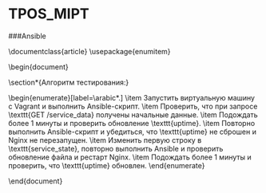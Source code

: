 # TPOS_MIPT


###Ansible

\documentclass{article}
\usepackage{enumitem}

\begin{document}

\section*{Алгоритм тестирования:}

\begin{enumerate}[label=\arabic*.]
  \item Запустить виртуальную машину с Vagrant и выполнить Ansible-скрипт.
  \item Проверить, что при запросе \texttt{GET /service\_data} получены начальные данные.
  \item Подождать более 1 минуты и проверить обновление \texttt{uptime}.
  \item Повторно выполнить Ansible-скрипт и убедиться, что \texttt{uptime} не сброшен и Nginx не перезапущен.
  \item Изменить первую строку в \texttt{service\_state}, повторно выполнить Ansible и проверить обновление файла и рестарт Nginx.
  \item Подождать более 1 минуты и проверить, что \texttt{uptime} обновлен.
\end{enumerate}

\end{document}

